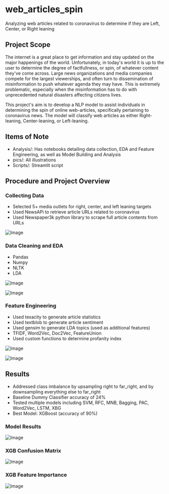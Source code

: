 # web_articles_spin
Analyzing web articles related to coronavirus to determine if they are Left, Center, or Right leaning

## Project Scope
The internet is a great place to get information and stay updated on the major happenings of the world. Unfortunately, in today's world it is up to the user to determine the degree of factfullness, or spin, of whatever content they've come across. Large news organizations and media companies compete for the largest viewerships, and often turn to dissemination of misinformation to push whatever agenda they may have. This is extremely problematic, especially when the misinformation has to do with unprecedented natural disasters affecting citizens lives.

This project's aim is to develop a NLP model to assist individuals in determining the spin of online web-articles, specifically pertaining to coronavirus news. The model will classify web articles as either Right-leaning, Center-leaning, or Left-leaning.

## Items of Note
- Analysis/: Has notebooks detailing data collection, EDA and Feature Engineering, as well as Model Building and Analysis
- pics/: All illustrations
- Scripts/: Streamlit script

## Procedure and Project Overview

### Collecting Data
- Selected 5+ media outlets for right, center, and left leaning targets
- Used NewsAPi to retrieve article URLs related to coronavirus
- Used Newspaper3k python library to scrape full article contents from URLs

![Image](Pics/class_imbalance.png?raw=true)

### Data Cleaning and EDA
- Pandas
- Numpy
- NLTK
- LDA

![Image](Pics/termite_plot.png?raw=true)

![Image](Pics/topic_by_target.png?raw=true)


### Feature Engineering
- Used texacity to generate article statistics
- Used textblob to generate article sentiment
- Used gensim to generate LDA topics (used as additional features)
- TFIDF, Word2Vec, Doc2Vec, FeatureUnion
- Used custom functions to determine profanity index

![Image](Pics/pol_by_target.png?raw=true)

![Image](Pics/coleman_index.png?raw=true)

## Results

- Addressed class imbalance by upsampling right to far_right, and by downsampling everything else to far_right
- Baseline Dummy Classifier accuracy of 24%
- Tested multiple models including SVM, RFC, MNB, Bagging, PAC, Word2Vec, LSTM, XBG
- Best Model: XGBoost (accuracy of 90%)

### Model Results
![Image](Pics/model_evaluation.png?raw=true)


### XGB Confusion Matrix
![Image](Pics/xgb_confusion.png?raw=true)


### XGB Feature Importance
![Image](Pics/xgb_features.png?raw=true)


